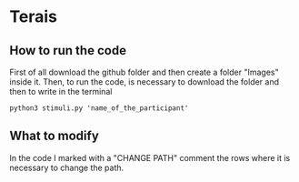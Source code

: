 # Terais

## How to run the code
First of all download the github folder and then create a folder "Images" inside it.
Then, to run the code, is necessary to download the folder and then to write in the terminal 

```
python3 stimuli.py 'name_of_the_participant'
```

## What to modify
In the code I marked with a "CHANGE PATH" comment the rows where it is necessary to change the path.
